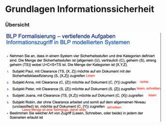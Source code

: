 # Grundlagen Informationssicherheit

### Übersicht

![](../../.gitbook/assets/image%20%2828%29.png)

### 

